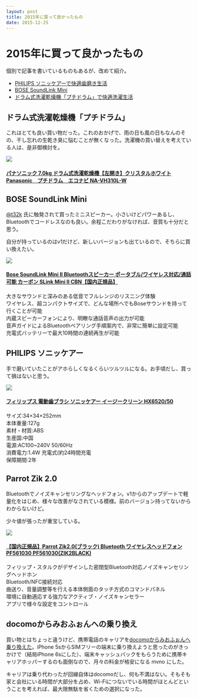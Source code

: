 ```yaml
---
layout: post
title: 2015年に買って良かったもの
date: 2015-12-25
---
```


# 2015年に買って良かったもの

個別で記事を書いているものもあるが、改めて紹介。

- [PHILIPS ソニッケアーで快適歯磨き生活](https://1000ch.net/posts/2015/philips-sonicare.html)
- [BOSE SoundLink Mini](https://1000ch.net/posts/2015/bose-soundlink-mini.html)
- [ドラム式洗濯乾燥機「プチドラム」で快適洗濯生活](https://1000ch.net/posts/2015/panasonic-petit-drum.html)

## ドラム式洗濯乾燥機「プチドラム」

これはとても良い買い物だった。これのおかげで、雨の日も風の日もなんのその、干し忘れの生乾き臭に悩むことが無くなった。洗濯機の買い替えを考えている人は、是非御検討を。

<div class="Media Media--affiliate">
  <img class="Media__Figure" src="https://images-na.ssl-images-amazon.com/images/I/41W13dzl4dL.jpg">
  <div class="Media__Body">
    <a href="https://www.amazon.co.jp/dp/B00I0OAR92/?tag=1000ch-22" target="_blank">
      <h4 class="Media__Title">パナソニック 7.0kg ドラム式洗濯乾燥機【左開き】クリスタルホワイトPanasonic　プチドラム　エコナビ NA-VH310L-W</h4>
    </a>
  </div>
</div>

## BOSE SoundLink Mini

[@t32k](http://twitter.com/t32k) 氏に触発されて買ったミニスピーカー。小さいけどパワーあるし、Bluetoothでコードレスなのも良い。余程こだわりがなければ、音質も十分だと思う。

自分が持っているのはv1だけど、新しいバージョンも出ているので、そちらに買い換えたい。

<div class="Media Media--affiliate">
  <img class="Media__Figure" src="https://images-na.ssl-images-amazon.com/images/I/613oOsVXF8L._SX425_.jpg">
  <div class="Media__Body">
    <a href="https://www.amazon.co.jp/dp/B00YMCA3V8/?tag=1000ch-22" target="_blank">
      <h4 class="Media__Title">Bose SoundLink Mini II Bluetoothスピーカー ポータブル/ワイヤレス対応/通話可能 カーボン SLink Mini II CBN【国内正規品】</h4>
    </a>
    <p>
      大きなサウンドと深みのある低音でフルレンジのリスニング体験<br>
      ワイヤレス、超コンパクトサイズで、どんな場所へでもBoseサウンドを持って行くことが可能<br>
      内蔵スピーカーフォンにより、明瞭な通話音声の出力が可能<br>
      音声ガイドによるBluetoothペアリング手順案内で、非常に簡単に設定可能<br>
      充電式バッテリーで最大10時間の連続再生が可能<br>
    </p>
  </div>
</div>

## PHILIPS ソニッケアー

手で磨いていたことがアホらしくなるくらいツルツルになる。お手頃だし、買って損はないと思う。

<div class="Media Media--affiliate">
  <img class="Media__Figure" src="https://images-na.ssl-images-amazon.com/images/I/61l2V4sGnoL._SY679_.jpg">
  <div class="Media__Body">
    <a href="https://www.amazon.co.jp/dp/B00C905644/?tag=1000ch-22" target="_blank">
      <h4 class="Media__Title">フィリップス 電動歯ブラシ ソニッケアー イージークリーン HX6520/50</h4>
    </a>
    <p>
      サイズ:34×34×252mm<br>
      本体重量:127g<br>
      素材・材質:ABS<br>
      生産国:中国<br>
      電源:AC100~240V 50/60Hz<br>
      消費電力:1.4W 充電式(約24時間充電<br>
      保障期間:2年<br>
    </p>
  </div>
</div>

## Parrot Zik 2.0

Bluetoothでノイズキャンセリングなヘッドフォン。v1からのアップデートで軽量化をはじめ、様々な改善がなされている模様。前のバージョン持ってないからわからないけど。

少々値が張ったが重宝している。

<div class="Media Media--affiliate">
  <img class="Media__Figure" src="https://images-na.ssl-images-amazon.com/images/I/41ugw1cA1UL._SX425_.jpg">
  <div class="Media__Body">
    <a href="https://www.amazon.co.jp/dp/B00Q8KG49W/?tag=1000ch-22" target="_blank">
      <h4 class="Media__Title">【国内正規品】Parrot Zik2.0(ブラック) Bluetooth ワイヤレスヘッドフォン PF561030 PF561030(ZIK2BLACK)</h4>
    </a>
    <p>
      フィリップ・スタルクがデザインした密閉型Bluetooth対応ノイズキャンセリングヘッドホン<br>
      Bluetooth/NFC接続対応<br>
      曲送り、音量調整等を行える本体側面のタッチ方式のコマンドパネル<br>
      環境に自動適応する強力なアクティブ・ノイズキャンセラー<br>
      アプリで様々な設定をコントロール<br>
    </p>
  </div>
</div>

## docomoからみおふぉんへの乗り換え

買い物とはちょっと違うけど、携帯電話のキャリアを[docomoからみおふぉんへ乗り換えた](https://1000ch.net/posts/2015/update-mobile-phone.html)。iPhone 5sからSIMフリーの端末に乗り換えようと思ったのがきっかけで（結局iPhone 6sにした）、端末キャッシュバックをもらうために携帯キャリアホッパーするのも面倒なので、月々の料金が格安になる mvno にした。

キャリアは乗り代わったが回線自体はdocomoだし、何も不満はない。そもそも家と会社にいる時間が大部分を占め、Wi-Fiにつないでいる時間がほとんどということを考えれば、最大限無駄を省くための選択になった。
